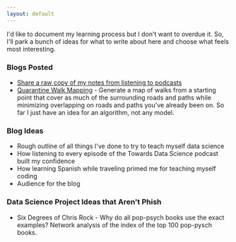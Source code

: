 ```yaml
---
layout: default
---
```


I'd like to document my learning process but I don't want to overdue it.  So, I'll park a bunch of ideas for what to write about here and choose what feels most interesting.

### Blogs Posted
* [Share a raw copy of my notes from listening to podcasts](https://jroefive.github.io/2020/05/07/Podcast-Notes.html)
* [Quarantine Walk Mapping](https://jroefive.github.io/2020/05/02/Quarantine-Walk-Mapping.html) - Generate a map of walks from a starting point that cover as much of the surrounding roads and paths while minimizing overlapping on roads and paths you've already been on.  So far I just have an idea for an algorithm, not any model.

### Blog Ideas
* Rough outline of all things I've done to try to teach myself data science
* How listening to every episode of the Towards Data Science podcast built my confidence
* How learning Spanish while traveling primed me for teaching myself coding
* Audience for the blog

### Data Science Project Ideas that Aren't Phish
* Six Degrees of Chris Rock - Why do all pop-psych books use the exact examples?  Network analysis of the index of the top 100 pop-pysch books.
